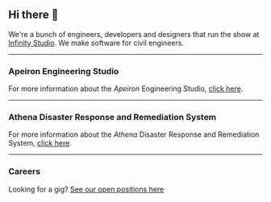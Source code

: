 ## Hi there 👋

We're a bunch of engineers, developers and designers that run the show at [Infinity Studio](https://infinitystudio.ai). We make software for civil engineers.

***

### Apeiron Engineering Studio 

For more information about the *Apeiron* Engineering Studio, [click here](https://infinitystudio.ai/apeiron).

***

### Athena Disaster Response and Remediation System
For more information about the *Athena* Disaster Response and Remediation System, [click here](https://infinitystudio.ai/athena).

***

### Careers
Looking for a gig? [See our open positions here](https://www.linkedin.com/company/infinitystudio-ai/jobs/)
